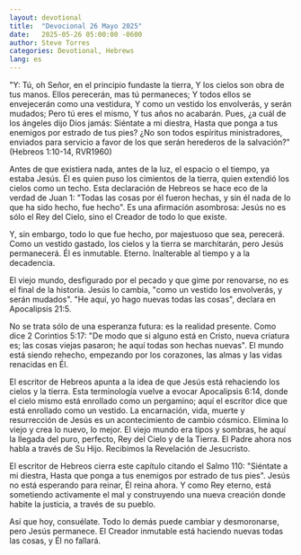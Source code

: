 ```yaml
---
layout: devotional
title:  "Devocional 26 Mayo 2025"
date:   2025-05-26 05:00:00 -0600
author: Steve Torres
categories: Devotional, Hebrews
lang: es
---
```


<div class="scripture">
  "Y: Tú, oh Señor, en el principio fundaste la tierra, Y los cielos son obra de tus manos. Ellos perecerán, mas tú permaneces; Y todos ellos se envejecerán como una vestidura, Y como un vestido los envolverás, y serán mudados; Pero tú eres el mismo, Y tus años no acabarán. Pues, ¿a cuál de los ángeles dijo Dios jamás: Siéntate a mi diestra, Hasta que ponga a tus enemigos por estrado de tus pies? ¿No son todos espíritus ministradores, enviados para servicio a favor de los que serán herederos de la salvación?" (Hebreos 1:10-14, RVR1960)
</div>

Antes de que existiera nada, antes de la luz, el espacio o el tiempo, ya estaba Jesús. Él es quien puso los cimientos de la tierra, quien extendió los cielos como un techo. Esta declaración de Hebreos se hace eco de la verdad de Juan 1: "Todas las cosas por él fueron hechas, y sin él nada de lo que ha sido hecho, fue hecho". Es una afirmación asombrosa: Jesús no es sólo el Rey del Cielo, sino el Creador de todo lo que existe.

Y, sin embargo, todo lo que fue hecho, por majestuoso que sea, perecerá. Como un vestido gastado, los cielos y la tierra se marchitarán, pero Jesús permanecerá. Él es inmutable. Eterno. Inalterable al tiempo y a la decadencia.

El viejo mundo, desfigurado por el pecado y que gime por renovarse, no es el final de la historia. Jesús lo cambia, "como un vestido los envolverás, y serán mudados". "He aquí, yo hago nuevas todas las cosas", declara en Apocalipsis 21:5.

No se trata sólo de una esperanza futura: es la realidad presente. Como dice 2 Corintios 5:17: "De modo que si alguno está en Cristo, nueva criatura es; las cosas viejas pasaron; he aquí todas son hechas nuevas". El mundo está siendo rehecho, empezando por los corazones, las almas y las vidas renacidas en Él.

El escritor de Hebreos apunta a la idea de que Jesús está rehaciendo los cielos y la tierra. Esta terminología vuelve a evocar Apocalipsis 6:14, donde el cielo mismo está enrollado como un pergamino; aquí el escritor dice que está enrollado como un vestido. La encarnación, vida, muerte y resurrección de Jesús es un acontecimiento de cambio cósmico. Elimina lo viejo y crea lo nuevo, lo mejor. El viejo mundo era tipos y sombras, he aquí la llegada del puro, perfecto, Rey del Cielo y de la Tierra. El Padre ahora nos habla a través de Su Hijo. Recibimos la Revelación de Jesucristo.

El escritor de Hebreos cierra este capítulo citando el Salmo 110: "Siéntate a mi diestra, Hasta que ponga a tus enemigos por estrado de tus pies". Jesús no está esperando para reinar, Él reina ahora. Y como Rey eterno, está sometiendo activamente el mal y construyendo una nueva creación donde habite la justicia, a través de su pueblo.

Así que hoy, consuélate. Todo lo demás puede cambiar y desmoronarse, pero Jesús permanece. El Creador inmutable está haciendo nuevas todas las cosas, y Él no fallará.
